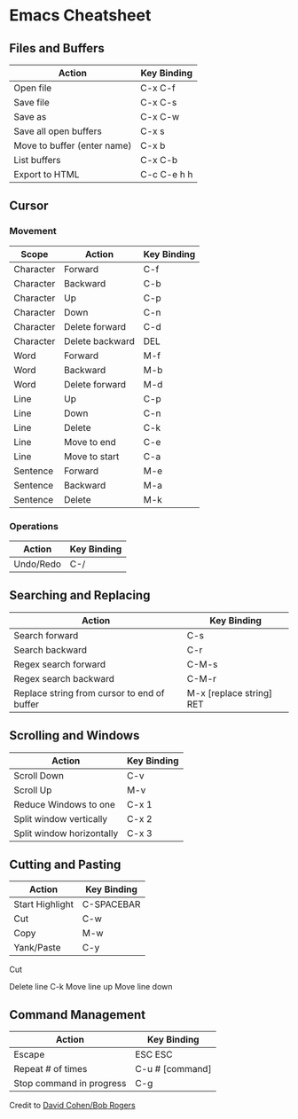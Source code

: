 
# Emacs Cheatsheet

## Files and Buffers
| Action          | Key Binding |
| ----------------| ---------- |
| Open file | C-x C-f |
| Save file | C-x C-s |
| Save as | C-x C-w |
| Save all open buffers | C-x s |
| Move to buffer (enter name) | C-x b |
| List buffers | C-x C-b |
| Export to HTML | C-c C-e h h |


## Cursor

### Movement
| Scope | Action          | Key Binding |
| ------| ----------------| ---------- |
| Character | Forward | C-f |
| Character | Backward | C-b |
| Character | Up | C-p |
| Character | Down | C-n |
| Character | Delete forward | C-d
| Character | Delete backward | DEL |
| Word | Forward | M-f |
| Word | Backward | M-b |
| Word | Delete forward | M-d |
| Line | Up | C-p |
| Line | Down | C-n |
| Line | Delete | C-k |
| Line | Move to end | C-e |
| Line | Move to start | C-a |
| Sentence | Forward | M-e |
| Sentence | Backward | M-a |
| Sentence | Delete | M-k |

### Operations
| Action          | Key Binding |
| ----------------| ---------- |
| Undo/Redo | C-/ |

## Searching and Replacing
| Action          | Key Binding |
| ----------------| ---------- |
| Search forward | C-s |
| Search backward | C-r |
| Regex search forward | C-M-s |
| Regex search backward | C-M-r |
| Replace string from cursor to end of buffer | M-x [replace string] RET |


## Scrolling and Windows

| Action          | Key Binding |
| ----------------| ---------- |
| Scroll Down | C-v |
| Scroll Up | M-v |
| Reduce Windows to one | C-x 1 |
| Split window vertically | C-x 2 |
| Split window horizontally | C-x 3 |


## Cutting and Pasting
| Action          | Key Binding |
| ----------------| ---------- |
| Start Highlight | C-SPACEBAR |
| Cut             | C-w        |
| Copy            | M-w        |
| Yank/Paste      | C-y        |


Cut

Delete line C-k
Move line up
Move line down


## Command Management
| Action          | Key Binding |
| ----------------| ---------- |
| Escape | ESC ESC |
| Repeat # of times | C-u # [command] |
| Stop command in progress | C-g |


Credit to [David Cohen/Bob Rogers](http://www.rgrjr.com/emacs/emacs_cheat.html)
